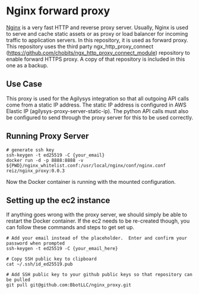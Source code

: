 # Nginx forward proxy

[Nginx](https://nginx.org/en/) is a very fast HTTP and reverse proxy server. 
Usually, Nginx is used to serve and cache static assets or as proxy or load balancer for incoming traffic to application servers. In this repository, it is used as forward proxy.  This repository uses the third party ngx_http_proxy_connect (https://github.com/chobits/ngx_http_proxy_connect_module) repository to enable forward HTTPS proxy.  A copy of that repository is included in this one as a backup.

## Use Case

This proxy is used for the Agilysys integration so that all outgoing API calls come from a static IP address.  The static IP address is configured in AWS Elastic IP (agilysys-proxy-server-static-ip).  The python API calls must also be configured to send through the proxy server for this to be used correctly.

## Running Proxy Server
```
# generate ssh key
ssh-keygen -t ed25519 -C {your_email}
docker run -d -p 8888:8888 -v ${PWD}/nginx_whitelist.conf:/usr/local/nginx/conf/nginx.conf reiz/nginx_proxy:0.0.3 
```

Now the Docker container is running with the mounted configuration.

## Setting up the ec2 instance

If anything goes wrong with the proxy server, we should simply be able to restart the Docker container.  If the ec2 needs to be re-created though, you can follow these commands and steps to get set up.

```
# Add your email instead of the placeholder.  Enter and confirm your password when prompted
ssh-keygen -t ed25519 -C {your_email_here}

# Copy SSH public key to clipboard
cat ~/.ssh/id_ed25519.pub

# Add SSH public key to your github public keys so that repository can be pulled
git pull git@github.com:BbotLLC/nginx_proxy.git
```
